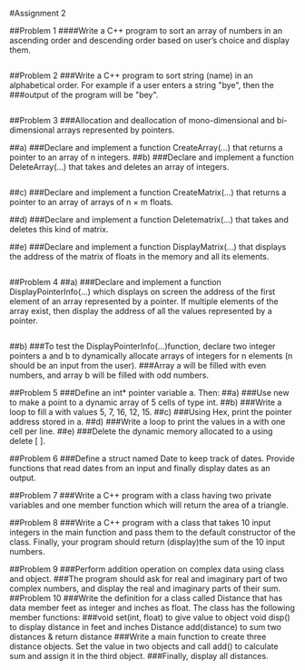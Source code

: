 #Assignment 2

##Problem 1
####Write a C++ program to sort an array of numbers in an ascending order and descending order based on user’s choice and display them.

```c++

```
##Problem 2
###Write a C++ program to sort string (name) in an alphabetical order. For example if a user enters a string "bye", then the 
###output of the program will be "bey".

```c++


```
##Problem 3
###Allocation and deallocation of mono-dimensional and bi-dimensional arrays represented by pointers.

##a)
###Declare and implement a function CreateArray(...) that returns a pointer to an array of n integers.
##b)
###Declare and implement a function DeleteArray(...) that takes and deletes an array of integers.
```c++

```
##c)
###Declare and implement a function CreateMatrix(...) that returns a pointer to an array of arrays of n × m floats.

##d)
###Declare and implement a function Deletematrix(...) that takes and deletes this kind of matrix.

##e)
###Declare and implement  a  function  DisplayMatrix(...)  that  displays  the  address  of  the matrix of floats in the memory and all its elements.
```c++

```
##Problem 4
##a)
###Declare and implement a function DisplayPointerInfo(...) which displays on screen the address of the first element of an array represented by a pointer. If multiple elements of the array exist, then display the address of all the values represented by a pointer.
```c++

```
##b)
###To test the DisplayPointerInfo(...)function, declare two integer pointers a and b to dynamically allocate arrays of integers for n elements (n should be an input from the user).
###Array a will be filled with even numbers, and array b will be filled with odd numbers.

##Problem 5
###Define an int* pointer variable a. Then:
##a)
###Use new to make a point to a dynamic array of 5 cells of type int.
##b)
###Write a loop to fill a with values 5, 7, 16, 12, 15.
##c)
###Using Hex, print the pointer address stored in a.
##d)
###Write a loop to print the values in a with one cell per line.
##e)
###Delete the dynamic memory allocated to a using delete [ ].

##Problem 6
###Define a struct named Date to keep track of dates. Provide functions that read dates from an input and finally display dates as an output.

##Problem 7
###Write a C++ program with a class having two private variables and one member function which will return the area of a triangle.

##Problem 8
###Write a C++ program with a class that takes 10 input integers in the main function and pass them to the default constructor of the class. 
Finally, your program should return (display)the sum of the 10 input numbers.

##Problem 9
###Perform addition operation on complex data using class and object. 
###The program should ask for real and imaginary part of two complex numbers, and display the real and imaginary parts of their sum.
##Problem 10
###Write the definition for a class called Distance that has data member feet as integer and inches as float. The class has the following member functions:
###void set(int, float) to give value to object void disp() to display distance in feet and inches Distance add(distance) to sum two distances & return distance
###Write a main function to create three distance objects. Set the value in two objects and call add() to calculate sum and assign it in the third object. 
###Finally, display all distances.
